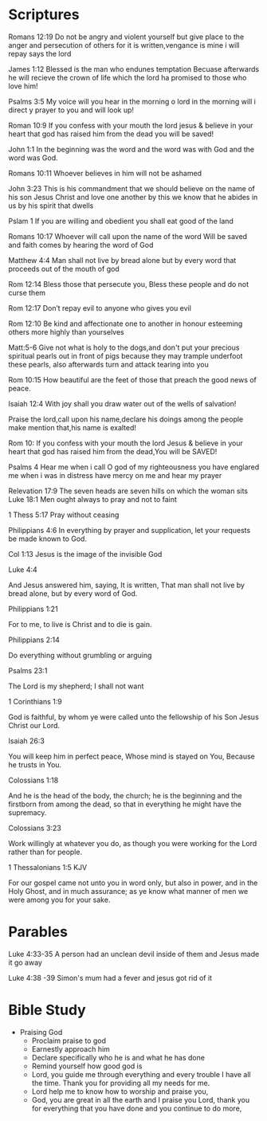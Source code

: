 # Scriptures

Romans 12:19 Do not be angry and violent yourself but give place to the anger and persecution	of others for it is written,vengance is mine i will repay says the lord

James 1:12 Blessed is the man who endunes temptation Becuase afterwards he will recieve the crown of life which the lord ha promised to those who love him!

Psalms 3:5 My voice will you hear in the morning o lord in the morning will i direct y prayer to you and will look up!

Roman 10:9 If you confess with your mouth the lord jesus & believe in your heart that god has raised him from the dead you will be saved!

John 1:1 In the beginning was the word and the word was with God and the word was God.

Romans 10:11
Whoever believes in him will not be ashamed

John 3:23
This is his commandment that we should believe on the name of his son Jesus Christ and love one another by this we know that he abides in us by his spirit that dwells

Pslam 1
If you are willing and obedient you shall eat good of the land

Romans 10:17 Whoever will call upon the name of the word
Will be saved and faith comes by hearing the word of God

Matthew 4:4 Man shall not live by bread alone but by every word that proceeds out of the mouth of god

Rom 12:14 Bless those that persecute you, Bless these people and do not curse them

Rom 12:17 Don’t repay evil to anyone who gives you evil

Rom 12:10 Be kind and affectionate one to another in honour esteeming others more highly than yourselves

Matt:5-6 Give not what is holy to the dogs,and don't put your precious spiritual pearls out in front of pigs because they may trample underfoot these pearls, also afterwards turn and attack tearing into you

Rom 10:15
How beautiful are the feet of those that preach the good news of peace.

Isaiah 12:4
With joy shall you draw water out of the wells of salvation!

Praise the lord,call upon his name,declare his doings among the people make mention that,his name is exalted!

Rom 10:
If you confess with your mouth the lord Jesus & believe in your heart that god has raised him from the dead,You will be SAVED!

Psalms 4
Hear me when i call O god of my righteousness you have englared me when i was in distress have mercy on me and hear my prayer

Relevation 17:9
The seven heads are seven hills on which the woman sits
Luke 18:1
Men ought always to pray and not to faint

1 Thess 5:17
Pray without ceasing

Philippians 4:6
In everything by prayer and supplication, let your requests be made known to God.

Col 1:13
Jesus is the image of the invisible God

Luke 4:4

And Jesus answered him, saying, It is written, That man shall not live by bread alone, but by every word of God.

Philippians 1:21  

For to me, to live is Christ and to die is gain.

Philippians 2:14

Do everything without grumbling or arguing

Psalms 23:1

The Lord is my shepherd; I shall not want

1 Corinthians 1:9

God is faithful, by whom ye were called unto the fellowship of his Son Jesus Christ our Lord.

Isaiah 26:3

You will keep him in perfect peace, Whose mind is stayed on You, Because he trusts in You.

Colossians 1:18

And he is the head of the body, the church; he is the beginning and the firstborn from among the dead, so that in everything he might have the supremacy.

Colossians 3:23

Work willingly at whatever you do, as though you were working for the Lord rather than for people.

1 Thessalonians 1:5 KJV

For our gospel came not unto you in word only, but also in power, and in the Holy Ghost, and in much assurance; as ye know what manner of men we were among you for your sake.

# Parables

Luke 4:33-35                  A person had an unclean devil inside of them and Jesus made it go away

Luke 4:38 -39                 Simon's mum had a fever and jesus got rid of it

# Bible Study

- Praising God
    - Proclaim praise to god
    - Earnestly approach him
    - Declare specifically who he is and what he has done
    - Remind yourself how good god is
    - Lord, you guide me through everything and every trouble I have all the time. Thank you for providing all my needs for me.
    - Lord help me to know how to worship and praise you,
    - God, you are great in all the earth and I praise you Lord, thank you for everything that you have done and you continue to do more,
